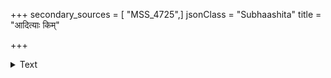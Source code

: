 +++
secondary_sources = [ "MSS_4725",]
jsonClass = "Subhaashita"
title = "आदित्याः किम्"

+++

<details><summary>Text</summary>

आदित्याः किं दशैते प्रलयभयकृतः स्वीकृताकाशदेशाः किं वोल्कामण्डलानि त्रिभुवनदहनायोद्यतानीति भीतैः।  
पायासुर्नारसिंहं वपुरमरगणैर्बिभ्रतः शार्ङ्गपाणेर् दृष्टा दृप्तासुरोरस्तलदरणगलद्रक्तरक्ता नखा वः॥
</details>
